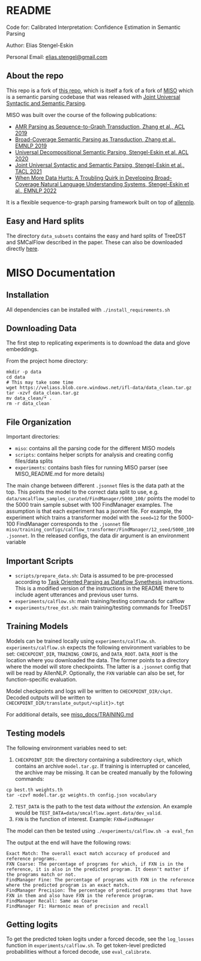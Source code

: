 # README 
Code for: Calibrated Interpretation: Confidence Estimation in Semantic Parsing

Author: Elias Stengel-Eskin

Personal Email: elias.stengel@gmail.com

## About the repo 
This repo is a fork of [this repo](https://github.com/microsoft/nlu-incremental-symbol-learning), which is itself a fork of a fork of [MISO](https://github.com/esteng/miso_uds) which is a semantic parsing codebase that was released with [Joint Universal Syntactic and Semantic Parsing](https://direct.mit.edu/tacl/article/doi/10.1162/tacl_a_00396/106796/Joint-Universal-Syntactic-and-Semantic-Parsing). 

MISO was built over the course of the following publications:  
- [AMR Parsing as Sequence-to-Graph Transduction, Zhang et al., ACL 2019](https://www.aclweb.org/anthology/P19-1009/)
- [Broad-Coverage Semantic Parsing as Transduction, Zhang et al., EMNLP 2019](https://www.aclweb.org/anthology/D19-1392/)
- [Universal Decompositional Semantic Parsing, Stengel-Eskin et al. ACL 2020](https://www.aclweb.org/anthology/2020.acl-main.746/)
- [Joint Universal Syntactic and Semantic Parsing, Stengel-Eskin et al., TACL 2021](https://direct.mit.edu/tacl/article/doi/10.1162/tacl_a_00396/106796/Joint-Universal-Syntactic-and-Semantic-Parsing)
- [When More Data Hurts: A Troubling Quirk in Developing Broad-Coverage Natural Language Understanding Systems, Stengel-Eskin et al., EMNLP 2022](https://arxiv.org/abs/2205.12228)

It is a flexible sequence-to-graph parsing framework built on top of [allennlp](https://github.com/allenai/allennlp).  


## Easy and Hard splits
The directory `data_subsets` contains the easy and hard splits of TreeDST and SMCalFlow described in the paper. 
These can also be downloaded directly [here](https://nlp.jhu.edu/semantic_parsing_calibration/data_subsets.tar.gz).

# MISO Documentation
## Installation 

All dependencies can be installed with `./install_requirements.sh` 

## Downloading Data
The first step to replicating experiments is to download the data and glove embeddings.

From the project home directory:

```
mkdir -p data 
cd data
# This may take some time 
wget https://veliass.blob.core.windows.net/ifl-data/data_clean.tar.gz
tar -xzvf data_clean.tar.gz 
mv data_clean/* .
rm -r data_clean 
```


## File Organization 
Important directories: 
- `miso`: contains all the parsing code for the different MISO models 
- `scripts`: contains helper scripts for analysis and creating config files/data splits 
- `experiments`: contains bash files for running MISO parser (see MISO_README.md for more details) 

The main change between different `.jsonnet` files is the data path at the top. This points the model to the correct data split to use, e.g. `data/smcalflow_samples_curated/FindManager/5000_100/` 
points the model to the 5000 train sample subset with 100 FindManager examples. 
The assumption is that each experiment has a jsonnet file.
For example, the experiment which trains a transformer model with the `seed=12` for the 5000-100 FindManager corresponds to the `.jsonnet` file `miso/training_configs/calflow_transformer/FindManager/12_seed/5000_100.jsonnet`. 
In the released configs, the data dir argument is an environment variable 


## Important Scripts
- `scripts/prepare_data.sh`: Data is assumed to be pre-processed according to [Task Oriented Parsing as Dataflow Synethesis](https://github.com/microsoft/task_oriented_dialogue_as_dataflow_synthesis) instructions. This is a modified version of the instructions in the README there to include agent utterances and previous user turns. 
- `experiments/calflow.sh`: main training/testing commands for calflow
- `experiments/tree_dst.sh`: main training/testing commands for TreeDST


## Training Models 
Models can be trained locally using `experiments/calflow.sh`. 
`experiments/calflow.sh` expects the following environment variables to be set: `CHECKPOINT_DIR`, `TRAINING_CONFIG`, and `DATA_ROOT`. `DATA_ROOT` is the location where you downloaded the data. 
The former points to a directory where the model will store checkpoints. The latter is a `.jsonnet` config that will be read by AllenNLP. 
Optionally, the `FXN` variable can also be set, for function-specific evaluation. 

Model checkpoints and logs will be written to `CHECKPOINT_DIR/ckpt`. Decoded outputs will be written to `CHECKPOINT_DIR/translate_output/<split}>.tgt` 


For additional details, see [miso_docs/TRAINING.md](miso_docs/TRAINING.md) 

## Testing models 
The following environment variables need to set:
1. `CHECKPOINT_DIR`: the directory containing a subdirectory `ckpt`, which contains an archive `model.tar.gz`. If training is interrupted or canceled, the archive may be missing. It can be created manually by the following commands: 
```cd $CHECKPOINT_DIR/ckpt
cp best.th weights.th 
tar -czvf model.tar.gz weights.th config.json vocabulary
```
2. `TEST_DATA` is the path to the test data *without the extension*. An example would be `TEST_DATA=data/smcalflow.agent.data/dev_valid`. 
3. `FXN` is the function of interest. Example: `FXN=FindManager` 

The model can then be tested using `./experiments/calflow.sh -a eval_fxn`  

The output at the end will have the following rows: 

```
Exact Match: The overall exact match accuracy of produced and reference programs. 
FXN Coarse: The percentage of programs for which, if FXN is in the reference, it is also in the predicted program. It doesn't matter if the programs match or not. 
FindManager Fine: The percentage of programs with FXN in the reference where the predicted program is an exact match. 
FindManager Precision: The percentage of predicted programs that have FXN in them and also have FXN in the reference program. 
FindManager Recall: Same as Coarse 
FindManager F1: Harmonic mean of precision and recall 
```

## Getting logits
To get the predicted token logits under a forced decode, see the `log_losses` function in `experiments/calflow.sh`. 
To get token-level predicted probabilities without a forced decode, use `eval_calibrate`. 
